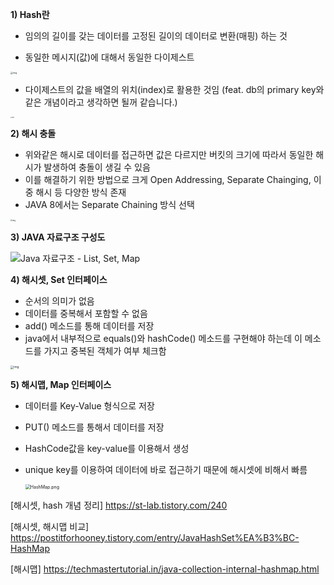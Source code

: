 **1) Hash란**

- 임의의 길이를 갖는 데이터를 고정된 길이의 데이터로 변환(매핑) 하는 것

- 동일한 메시지(값)에 대해서 동일한 다이제스트

<img src="https://blog.kakaocdn.net/dn/bwCA7Y/btq2uWgFDmx/HYtcRDsCtm9vkARKCInPkk/img.png" alt="img" style="zoom:25%;" />

- 다이제스트의 값을 배열의 위치(index)로 활용한 것임
  (feat. db의 primary key와 같은 개념이라고 생각하면 될꺼 같습니다.)

<img src="https://blog.kakaocdn.net/dn/zZup5/btq2oSmuZSz/0iZTUqyo0dsjP8n6tQBsi0/img.png" alt="img" style="zoom:14%;" />

**2) 해시 충돌**

- 위와같은 해시로 데이터를 접근하면 값은 다르지만 버킷의 크기에 따라서 동일한 해시가 발생하여 충돌이 생길 수 있음
- 이를 해결하기 위한 방법으로 크게 Open Addressing, Separate Chainging, 이중 해시 등 다양한 방식 존재
-  JAVA 8에서는 Separate Chaining 방식 선택

<img src="https://blog.kakaocdn.net/dn/CoiPf/btq2qyoJVrN/ERiH4UbKnKHQyF4R0HGjOk/img.png" alt="img" style="zoom:20%;" />

**3) JAVA 자료구조 구성도**

![Java 자료구조 - List, Set, Map](https://img1.daumcdn.net/thumb/R800x0/?scode=mtistory2&fname=https%3A%2F%2Fblog.kakaocdn.net%2Fdn%2FdXCHuf%2FbtqEw1TsKk5%2Fqcnv89UU6LstM7edvURqTk%2Fimg.jpg)

**4) 해시셋, Set 인터페이스**

- 순서의 의미가 없음
- 데이터를 중복해서 포함할 수 없음
- add() 메소드를 통해 데이터를 저장
- java에서 내부적으로 equals()와 hashCode() 메소드를 구현해야 하는데 이 메소드를 가지고 중복된 객체가 여부 체크함

<img src="https://blog.kakaocdn.net/dn/cOpqbM/btq2u2CiJ3W/OFwGpDkr29qnRVs7vqkMfK/img.png" alt="img" style="zoom:33%;" />

**5) 해시맵, Map 인터페이스** 

- 데이터를 Key-Value 형식으로 저장

- PUT() 메소드를 통해서 데이터를 저장

- HashCode값을 key-value를 이용해서 생성

- unique key를 이용하여 데이터에 바로 접근하기 때문에 해시셋에 비해서 빠름

  <img src="https://techmastertutorial.in/images/java/collections/HashMap_Orchestration.png" alt="HashMap.png" style="zoom:50%;" />

[해시셋, hash 개념 정리]  https://st-lab.tistory.com/240

[해시셋, 해시맵 비교] https://postitforhooney.tistory.com/entry/JavaHashSet%EA%B3%BC-HashMap

[해시맵] https://techmastertutorial.in/java-collection-internal-hashmap.html